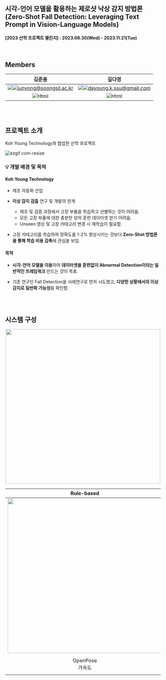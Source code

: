 ## 시각-언어 모델을 활용하는 제로샷 낙상 감지 방법론 (Zero-Shot Fall Detection: Leveraging Text Prompt in Vision-Language Models)

#### [2023 산학 프로젝트 챌린지] : 2023.08.30(Wed) - 2023.11.21(Tue)

<br>

##  Members
<div align="center">



김준용 | 길다영 
:-:|:-:
<a href="https://github.com/wragon"><img src="https://img.shields.io/badge/GitHub-181717?style=for-the-badge&logo=GitHub&logoColor=white"></a>[![junyong@soongsil.ac.kr](https://img.shields.io/badge/Mail-004788?style=for-the-badge&logo=maildotcom&logoColor=white&link=mailto:junyong@soongsil.ac.kr)](junyong@soongsil.ac.kr)|<a href="https://github.com/arittung"><img src="https://img.shields.io/badge/GitHub-181717?style=for-the-badge&logo=GitHub&logoColor=white"></a>[![dayoung.k.ssu@gmail.com](https://img.shields.io/badge/Mail-004788?style=for-the-badge&logo=maildotcom&logoColor=white&link=mailto:dayoung.k.ssu@gmail.com)](mailto:dayoung.k.ssu@gmail.com)
<img alt="Html" src ="https://img.shields.io/badge/팀장-B1BED5?style=for-the-badge"/>|<img alt="Html" src ="https://img.shields.io/badge/팀원-B1BED5?style=for-the-badge"/>


</div>

<br><br>

## 프로젝트 소개
Koh Young Technology와 협업한 산학 프로젝트

<p align="center">
  
![ezgif com-resize](https://github.com/VIP-Projects/Zero-Shot-Fall-Detection/assets/53934639/3fd9d485-217a-428f-9c21-7de9ea47538f)

</p>

### 💡 개발 배경 및 목적

#### Koh Young Technology

- 제조 자동화 산업 
- <b>이상 감지 검출</b> 연구 및 개발의 한계
  - 제조 및 검증 과정에서 고장 부품을 학습하고 선별하는 것이 어려움.
  - 모든 고장 부품에 대한 충분한 양의 훈련 데이터셋 얻기 어려움.
  - Unseen 영상 및 고장 카테고리 변경 시 재학습이 필요함.

- 고장 카테고리를 학습하여 정확도를 1-2% 향상시키는 것보다 <b>Zero-Shot 방법론을 통해 학습 비용 감축</b>에 관심을 보임.

#### 목적

- <b>시각-언어 모델을 이용</b>하여 <b>데이터셋을 훈련없이 Abnormal Detection이라는 일반적인 프레임워크</b> 만드는 것이 목표.

- 기존 연구인 Fall Detection을 사례연구로 먼저 시도했고, <b>다양한 상황에서의 이상 감지로 일반화 가능성</b>을 확인함. 

<br><br>

## 시스템 구성

<p align="center">
 <img src="https://github.com/VIP-Projects/Zero-Shot-Fall-Detection/assets/53934639/eac17a36-caa5-465d-8c00-57fdbdc94b68" width="500px"> </p>

<center>

Rule-based|Zero-Shot
:--:|:--:
<img src="https://github.com/VIP-Projects/Zero-Shot-Fall-Detection/assets/53934639/c367c6c7-41e0-48c6-a50f-7485880258c0" width="500px">|<img src="https://github.com/VIP-Projects/Zero-Shot-Fall-Detection/assets/53934639/2a7614fc-97bd-4506-83d9-4bd130ce94ae" width="500px">
OpenPose<br>가속도|Blip<br>GroundingDINO<br>Human-Object Interaction(HOI)

</center>



